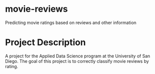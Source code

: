 # movie-reviews
Predicting movie ratings based on reviews and other information

# Project Description

A project for the Applied Data Science program at the University of San Diego. The goal of this project is to correctly classify movie reviews by rating. 

